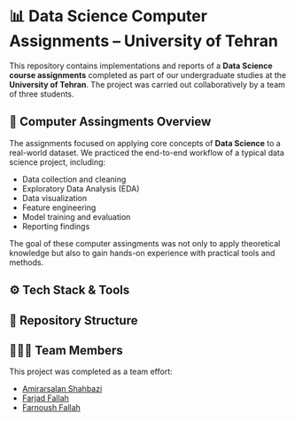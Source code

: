 # 📊 Data Science Computer Assignments – University of Tehran  

This repository contains implementations and reports of a **Data Science course assignments** completed as part of our undergraduate studies at the **University of Tehran**. The project was carried out collaboratively by a team of three students.  

## 📌 Computer Assingments Overview  
The assignments focused on applying core concepts of **Data Science** to a real-world dataset. We practiced the end-to-end workflow of a typical data science project, including:  

- Data collection and cleaning  
- Exploratory Data Analysis (EDA)  
- Data visualization  
- Feature engineering  
- Model training and evaluation  
- Reporting findings  

The goal of these computer assingments was not only to apply theoretical knowledge but also to gain hands-on experience with practical tools and methods.  

## ⚙️ Tech Stack & Tools  

## 📂 Repository Structure  

## 👨‍👩‍👧 Team Members  
This project was completed as a team effort:  

- [Amirarsalan Shahbazi](https://github.com/AMIRSH1383)
- [Farjad Fallah](https://github.com/farjadfallah)
- [Farnoush Fallah](https://github.com/Farnoush-Fallah)  
